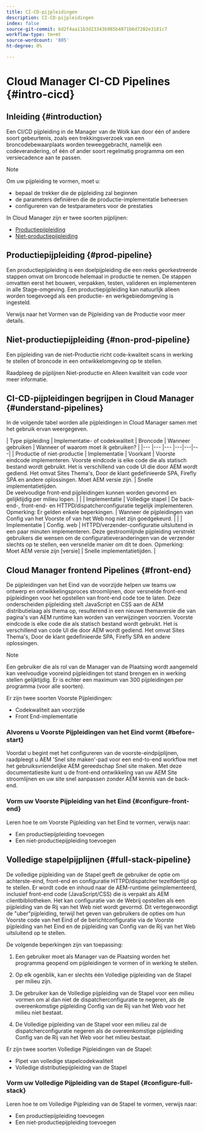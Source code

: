 ```yaml
---
title: CI-CD-pijpleidingen
description: CI-CD-pijpleidingen
index: false
source-git-commit: 6d2f4aa11b3d23343b985b4871b6d7202e3181c7
workflow-type: tm+mt
source-wordcount: '805'
ht-degree: 0%

---
```



# Cloud Manager CI-CD Pipelines {#intro-cicd}

## Inleiding {#introduction}

Een CI/CD pijpleiding in de Manager van de Wolk kan door één of andere soort gebeurtenis, zoals een trekkingsverzoek van een broncodebewaarplaats worden teweeggebracht, namelijk een codeverandering, of één of ander soort regelmatig programma om een versiecadence aan te passen.

>[!NOTE]
>Om uw pijpleiding te vormen, moet u:
>* bepaal de trekker die de pijpleiding zal beginnen
>* de parameters definiëren die de productie-implementatie beheersen
>* configureren van de testparameters voor de prestaties


In Cloud Manager zijn er twee soorten pijplijnen:

* [Productiepijpleiding](#prod-pipeline)
* [Niet-productiepijpleiding](#non-prod-pipeline)

## Productiepijpleiding {#prod-pipeline}

Een productiepijpleiding is een doelpijpleiding die een reeks georkestreerde stappen omvat om broncode helemaal in productie te nemen. De stappen omvatten eerst het bouwen, verpakken, testen, valideren en implementeren in alle Stage-omgeving. Een productiepijpleiding kan natuurlijk alleen worden toegevoegd als een productie- en werkgebiedomgeving is ingesteld.

Verwijs naar het Vormen van de Pijpleiding van de Productie voor meer details.


## Niet-productiepijpleiding {#non-prod-pipeline}

Een pijpleiding van de niet-Productie richt code-kwaliteit scans in werking te stellen of broncode in een ontwikkelomgeving op te stellen.

Raadpleeg de pijplijnen Niet-productie en Alleen kwaliteit van code voor meer informatie.

## CI-CD-pijpleidingen begrijpen in Cloud Manager {#understand-pipelines}

In de volgende tabel worden alle pijpleidingen in Cloud Manager samen met het gebruik ervan weergegeven.

| Type pijpleiding | Implementatie- of codekwaliteit | Broncode | Wanneer gebruiken | Wanneer of waarom moet ik gebruiken? |
|--- |--- |--- |---|---|---|
| Productie of niet-productie | Implementatie | Voorkant | Voorste eindcode implementeren. Voorste eindcode is elke code die als statisch bestand wordt gebruikt. Het is verschillend van code UI die door AEM wordt gediend. Het omvat Sites Thema&#39;s, Door de klant gedefinieerde SPA, Firefly SPA en andere oplossingen. Moet AEM versie zijn. | Snelle implementatietijden.<br> De veelvoudige front-end pijpleidingen kunnen worden gevormd en gelijktijdig per milieu lopen. |
|  | Implementatie | Volledige stapel | De back-end-, front-end- en HTTPD/dispatcherconfiguratie tegelijk implementeren. Opmerking: Er gelden enkele beperkingen. | Wanneer de pijpleidingen van Config van het Voorste of van het Web nog niet zijn goedgekeurd. |
|  | Implementatie | Config. web | HTTPD/verzender-configuratie uitsluitend in een paar minuten implementeren.  Deze gestroomlijnde pijpleiding verstrekt gebruikers die wensen om de configuratieveranderingen van de verzender slechts op te stellen, een versnelde manier om dit te doen. Opmerking: Moet AEM versie zijn [versie] | Snelle implementatietijden. |


## Cloud Manager frontend Pipelines {#front-end}

De pijpleidingen van het Eind van de voorzijde helpen uw teams uw ontwerp en ontwikkelingsproces stroomlijnen, door versnelde front-end pijpleidingen voor het opstellen van front-end code toe te laten. Deze onderscheiden pijpleiding stelt JavaScript en CSS aan de AEM distributielaag als thema op, resulterend in een nieuwe themaversie die van pagina&#39;s van AEM runtime kan worden van verwijzingen voorzien. Voorste eindcode is elke code die als statisch bestand wordt gebruikt. Het is verschillend van code UI die door AEM wordt gediend. Het omvat Sites Thema&#39;s, Door de klant gedefinieerde SPA, Firefly SPA en andere oplossingen.

>[!NOTE]
>Een gebruiker die als rol van de Manager van de Plaatsing wordt aangemeld kan veelvoudige vooreind pijpleidingen tot stand brengen en in werking stellen gelijktijdig. Er is echter een maximum van 300 pijpleidingen per programma (voor alle soorten).

Er zijn twee soorten Voorste Pijpleidingen:

* Codekwaliteit aan voorzijde
* Front End-implementatie

### Alvorens u Voorste Pijpleidingen van het Eind vormt {#before-start}

Voordat u begint met het configureren van de voorste-eindpijplijnen, raadpleegt u AEM &#39;Snel site maken&#39;-pad voor een end-to-end workflow met het gebruiksvriendelijke AEM gereedschap Snel site maken. Met deze documentatiesite kunt u de front-end ontwikkeling van uw AEM Site stroomlijnen en uw site snel aanpassen zonder AEM kennis van de back-end.

### Vorm uw Voorste Pijpleiding van het Eind {#configure-front-end}

Leren hoe te om Voorste Pijpleiding van het Eind te vormen, verwijs naar:

* Een productiepijpleiding toevoegen
* Een niet-productiepijpleiding toevoegen

## Volledige stapelpijplijnen {#full-stack-pipeline}

De volledige pijpleiding van de Stapel geeft de gebruiker de optie om achterste-eind, front-end en configuratie HTTPD/dispatcher tezelfdertijd op te stellen.  Er wordt code en inhoud naar de AEM-runtime geïmplementeerd, inclusief front-end code (JavaScript/CSS) die is verpakt als AEM clientbibliotheken. Het kan configuratie van de Webrij opstellen als een pijpleiding van de Rij van het Web niet wordt gevormd. Dit vertegenwoordigt de &quot;uber&quot;pijpleiding, terwijl het geven van gebruikers de opties om hun Voorste code van het Eind of de berichtconfiguratie via de Voorste pijpleiding van het Eind en de pijpleiding van Config van de Rij van het Web uitsluitend op te stellen.

De volgende beperkingen zijn van toepassing:

1. Een gebruiker moet als Manager van de Plaatsing worden het programma geopend om pijpleidingen te vormen of in werking te stellen.

1. Op elk ogenblik, kan er slechts één Volledige pijpleiding van de Stapel per milieu zijn.

1. De gebruiker kan de Volledige pijpleiding van de Stapel voor een milieu vormen om al dan niet de dispatcherconfiguratie te negeren, als de overeenkomstige pijpleiding Config van de Rij van het Web voor het milieu niet bestaat.

1. De Volledige pijpleiding van de Stapel voor een milieu zal de dispatcherconfiguratie negeren als de overeenkomstige pijpleiding Config van de Rij van het Web voor het milieu bestaat.

Er zijn twee soorten Volledige Pijpleidingen van de Stapel:

* Pipet van volledige stapelcodekwaliteit
* Volledige distributiepijpleiding van de Stapel

### Vorm uw Volledige Pijpleiding van de Stapel {#configure-full-stack}

Leren hoe te om Volledige Pijpleiding van de Stapel te vormen, verwijs naar:

* Een productiepijpleiding toevoegen
* Een niet-productiepijpleiding toevoegen